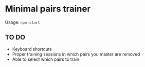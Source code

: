 # Minimal pairs trainer

Usage: `npm start`

## TO DO
* Keyboard shortcuts
* Proper training sessions in which pairs you master are removed
* Able to select which pairs to train
